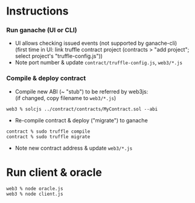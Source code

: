 # Instructions

### Run ganache (UI or CLI)
- UI allows checking issued events (not supported by ganache-cli)  
(first time in UI: link truffle contract project (contracts > "add project"; select project's "truffle-config.js"))
- Note port number & update `contract/truffle-config.js`, `web3/*.js`


### Compile & deploy contract
- Compile new ABI (~ "stub") to be referred by web3js:  
(if changed, copy filename to `web3/*.js`)
```
web3 % solcjs ../contract/contracts/MyContract.sol --abi
```

- Re-compile contract & deploy ("migrate") to ganache
```
contract % sudo truffle compile
contract % sudo truffle migrate
```

- Note new contract address & update `web3/*.js`


# Run client & oracle
```
web3 % node oracle.js
web3 % node client.js
```